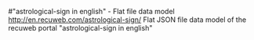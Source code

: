 #"astrological-sign in english" - Flat file data model
http://en.recuweb.com/astrological-sign/
Flat JSON file data model of the recuweb portal "astrological-sign in english"
